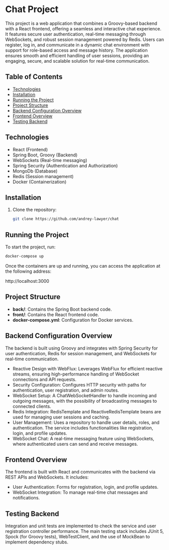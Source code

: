 # Chat Project

This project is a web application that combines a Groovy-based backend with a React frontend, offering a seamless and interactive chat experience. It features secure user authentication, real-time messaging through WebSockets, and robust session management powered by Redis. Users can register, log in, and communicate in a dynamic chat environment with support for role-based access and message history. The application ensures smooth and efficient handling of user sessions, providing an engaging, secure, and scalable solution for real-time communication.

## Table of Contents

- [Technologies](#technologies)
- [Installation](#installation)
- [Running the Project](#running-the-project)
- [Project Structure](#project-structure)
- [Backend Configuration Overview](#backend-configuration-overview)
- [Frontend Overview](#frontend-overview)
- [Testing Backend](#testing-backend)

## Technologies


- React (Frontend)
- Spring Boot, Groovy (Backend)
- WebSockets (Real-time messaging)
- Spring Security (Authentication and Authorization)
- MongoDb (Database)
- Redis (Session management)
- Docker (Containerization)

## Installation

1. Clone the repository:
   ```bash
   git clone https://github.com/andrey-lawyer/chat
   ```

## Running the Project

To start the project, run:

```bash
docker-compose up
```
Once the containers are up and running, you can access the application at the following address:

http://localhost:3000

## Project Structure

- **back/**: Contains the Spring Boot backend code.
- **front/**: Contains the React frontend code.
- **docker-compose.yml**: Configuration for Docker services.

## Backend Configuration Overview

The backend is built using Groovy and integrates with Spring Security for user authentication, Redis for session management, and WebSockets for real-time communication.

- Reactive Design with WebFlux: Leverages WebFlux for efficient reactive streams, ensuring high-performance handling of WebSocket connections and API requests.
- Security Configuration: Configures HTTP security with paths for authentication, user registration, and admin routes.
- WebSocket Setup: A ChatWebSocketHandler to handle incoming and outgoing messages, with the possibility of broadcasting messages to connected clients.
- Redis Integration: RedisTemplate and ReactiveRedisTemplate beans are used for managing user sessions and caching.
- User Management: Uses a repository to handle user details, roles, and authentication. The service includes functionalities like registration, login, and profile updates.
- WebSocket Chat: A real-time messaging feature using WebSockets, where authenticated users can send and receive messages.

## Frontend Overview
The frontend is built with React and communicates with the backend via REST APIs and WebSockets. It includes:

- User Authentication: Forms for registration, login, and profile updates.
- WebSocket Integration: To manage real-time chat messages and notifications.

## Testing Backend

Integration and unit tests are implemented to check the service and user registration controller performance. The main testing stack includes JUnit 5, Spock (for Groovy tests), WebTestClient, and the use of MockBean to implement dependency stubs.

